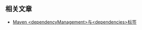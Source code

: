 ## 相关文章

+ [Maven <dependencyManagement\>与<dependencies\>标签](http://tu-yucheng.github.io/maven/2023/05/24/maven-dependencymanagement-vs-dependencies-tags.html)